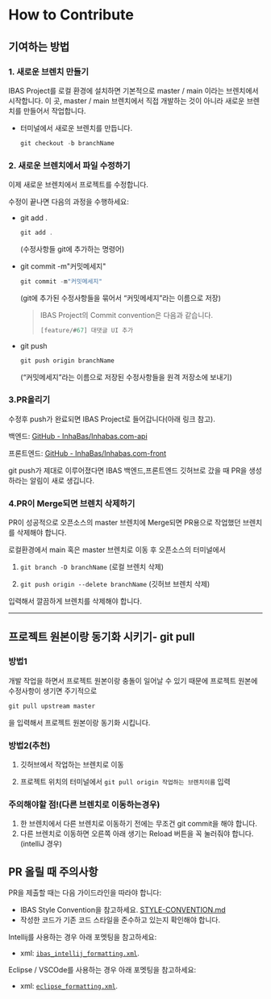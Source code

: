 # How to Contribute

## 기여하는 방법

### 1. 새로운 브렌치 만들기

IBAS Project를 로컬 환경에 설치하면 기본적으로 master / main 이라는 브렌치에서 시작합니다. 이 곳, master / main 브렌치에서 직접 개발하는 것이 아니라 새로운 브렌치를 만들어서 작업합니다.

- 터미널에서 새로운 브렌치를 만듭니다.

    ```jsx
    git checkout -b branchName
    ```

### 2. 새로운 브렌치에서 파일 수정하기

이제 새로운 브렌치에서 프로젝트를 수정합니다.

수정이 끝나면 다음의 과정을 수행하세요:

- git add .

    ```jsx
    git add .
    ```

  (수정사항들 git에 추가하는 명령어)

- git commit -m"커밋메세지"

    ```jsx
    git commit -m"커밋메세지"
    ```

   (git에 추가된 수정사항들을 묶어서 “커밋메세지”라는 이름으로 저장)

    > IBAS Project의 Commit convention은 다음과 같습니다.
    >
    >```jsx
    >[feature/#67] 대댓글 UI 추가
    >```
    >

- git push

    ```jsx
    git push origin branchName
    ```

    (“커밋메세지”라는 이름으로 저장된 수정사항들을 원격 저장소에 보내기)

### 3.PR올리기

수정후 push가 완료되면 IBAS Project로 들어갑니다(아래 링크 참고).

백엔드: [GitHub - InhaBas/Inhabas.com-api](https://github.com/InhaBas/Inhabas.com-api)

프론트엔드: [GitHub - InhaBas/Inhabas.com-front](https://github.com/InhaBas/inhabas.com-front)

git push가 제대로 이루어졌다면 IBAS  백엔드,프론트엔드 깃허브로 갔을 때 PR을 생성하라는 알림이 새로 생깁니다.

### 4.PR이 Merge되면 브렌치 삭제하기

PR이 성공적으로 오픈소스의 master 브렌치에 Merge되면 PR용으로 작업했던 브렌치를 삭제해야 합니다.

로컬환경에서 main 혹은 master 브렌치로 이동 후 오픈소스의 터미널에서

1. `git branch -D branchName` (로컬 브렌치 삭제)

2. `git push origin --delete branchName` (깃허브 브렌치 삭제)

입력해서 깔끔하게 브렌치를 삭제해야 합니다.

---

## 프로젝트 원본이랑 동기화 시키기- git pull

### 방법1

개발 작업을 하면서 프로젝트 원본이랑 충돌이 일어날 수 있기 때문에 프로젝트 원본에 수정사항이 생기면 주기적으로

```jsx
git pull upstream master
```

을 입력해서 프로젝트 원본이랑 동기화 시킵니다.

### 방법2(추천)

1. 깃허브에서 작업하는 브렌치로 이동

2. 프로젝트 위치의 터미널에서 `git pull origin 작업하는 브렌치이름` 입력

### 주의해야할 점!(다른 브렌치로 이동하는경우)

1. 한 브렌치에서 다른 브렌치로 이동하기 전에는 무조건 git commit을 해야 합니다.
2. 다른 브렌치로 이동하면 오른쪽 아래 생기는 Reload 버튼을 꼭 눌러줘야 합니다.(intelliJ 경우)

## PR 올릴 때 주의사항

PR을 제출할 때는 다음 가이드라인을 따라야 합니다:

- IBAS Style Convention을 참고하세요.
[STYLE-CONVENTION.md](STYLE-CONVENTION.md)
- 작성한 코드가 기존 코드 스타일을 준수하고 있는지 확인해야 합니다.

Intellij를 사용하는 경우 아래 포멧팅을 참고하세요:

- xml: [`ibas_intellij_formatting.xml`](
  /docs/back-end/ibas_intellij_formatting.xml).

Eclipse / VSCOde를 사용하는 경우 아래 포멧팅을 참고하세요:

- xml: [`eclipse_formatting.xml`](
  /docs/back-end/ibas_eclipse_formatting.xml).

